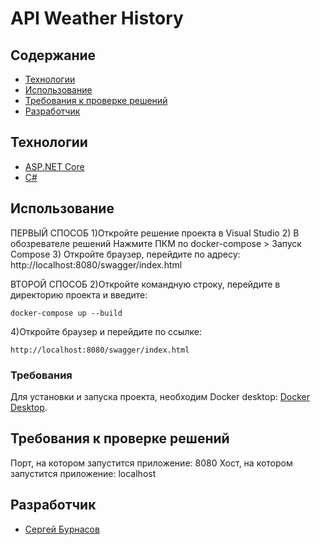 # API Weather History

## Содержание
- [Технологии](#технологии)
- [Использование](#Использование)
- [Требования к проверке решений](#Требования-к-проверке-решений)
- [Разработчик](#Разработчик)

## Технологии
- [ASP.NET Core](https://dotnet.microsoft.com/en-us/apps/aspnet)
- [C#](https://learn.microsoft.com/ru-ru/dotnet/csharp/tour-of-csharp/)

## Использование
ПЕРВЫЙ СПОСОБ
1)Откройте решение проекта в Visual Studio
2) В обозревателе решений Нажмите ПКМ по docker-compose > Запуск Compose
3) Откройте браузер, перейдите по адресу: http://localhost:8080/swagger/index.html 

ВТОРОЙ СПОСОБ
2)Откройте командную строку, перейдите в директорию проекта и введите:
```
docker-compose up --build
```
4)Откройте браузер и перейдите по ссылке:
```link
http://localhost:8080/swagger/index.html
```

### Требования
Для установки и запуска проекта, необходим Docker desktop: [Docker Desktop](https://www.docker.com/products/docker-desktop/).

## Требования к проверке решений
Порт, на котором запустится приложение: 8080
Хост, на котором запустится приложение: localhost

## Разработчик

- [Сергей Бурнасов](https://t.me/NightDeas)
